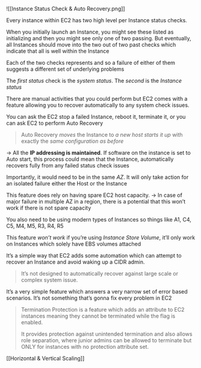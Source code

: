 ![[Instance Status Check & Auto Recovery.png]]

Every instance within EC2 has two high level per Instance status checks.

When you initially launch an Instance, you might see these listed as initializing and then you might see only one of two passing. But eventually, all Instances should move into the two out of two past checks which indicate that all is well within the Instance

Each of the two checks represents and so a failure of either of them suggests a different set of underlying problems

The *first status* check is the *system status*. The *second* is the *Instance status*

There are manual activities that you could perform but EC2 comes with a feature allowing you to recover automatically to any system check issues.

You can ask the EC2 stop a failed Instance, reboot it, terminate it, or you can ask EC2 to perform Auto Recovery

> Auto Recovery *moves* the Instance to *a new host starts it up* with exactly the *same configuration as before*

→ All the **IP addressing is maintained**. If software on the instance is set to Auto start, this process could mean that the Instance, automatically recovers fully from any failed status check issues

Importantly, it would need to be in the same *AZ*. It will only take action for an isolated failure either the Host or the Instance

This feature does rely on having spare EC2 host capacity. → In case of major failure in multiple AZ in a region, there is a potential that this won’t work if there is not spare capacity

You also need to be using modern types of Instances so things like A1, C4, C5, M4, M5, R3, R4, R5

This feature *won’t work* if you’re using *Instance Store Volume*, it’ll only work on Instances which solely have EBS volumes attached

It’s a simple way that EC2 adds some automation which can attempt to recover an Instance and avoid waking up a CIDR admin.

> It’s not designed to automatically recover against large scale or complex system issue.

It’s a very simple feature which answers a very narrow set of error based scenarios. It’s not something that’s gonna fix every problem in EC2

> Termination Protection is a feature which adds an attribute to EC2 instances meaning they cannot be terminated while the flag is enabled.
> 
> It provides protection against unintended termination and also allows role separation, where junior admins can be allowed to terminate but ONLY for instances with no protection attribute set.

[[Horizontal & Vertical Scaling]]